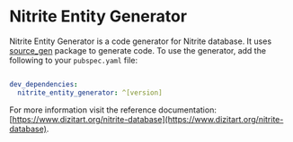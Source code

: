 # Nitrite Entity Generator

Nitrite Entity Generator is a code generator for Nitrite database. It uses [source_gen](https://pub.dev/packages/source_gen) package to generate code. To use the generator, add the following to your `pubspec.yaml` file:

```yaml

dev_dependencies:
  nitrite_entity_generator: ^[version]

```

For more information visit the reference documentation: [https://www.dizitart.org/nitrite-database](https://www.dizitart.org/nitrite-database).